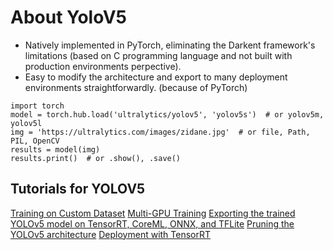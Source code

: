 # About YoloV5
- Natively implemented in PyTorch, eliminating the Darkent framework's limitations (based on C programming language and not built with production environments perpective).
- Easy to modify the architecture and export to many deployment environments straightforwardly. (because of PyTorch)

```
import torch
model = torch.hub.load('ultralytics/yolov5', 'yolov5s')  # or yolov5m, yolov5l
img = 'https://ultralytics.com/images/zidane.jpg'  # or file, Path, PIL, OpenCV
results = model(img)
results.print()  # or .show(), .save()
```

## Tutorials for YOLOV5
[Training on Custom Dataset](https://github.com/ultralytics/yolov5/wiki/Train-Custom-Data)
[Multi-GPU Training](https://github.com/ultralytics/yolov5/issues/475)
[Exporting the trained YOLOv5 model on TensorRT, CoreML, ONNX, and TFLite](https://github.com/ultralytics/yolov5/issues/251)
[Pruning the YOLOv5 architecture](https://github.com/ultralytics/yolov5/issues/304)
[Deployment with TensorRT](https://github.com/wang-xinyu/tensorrtx)
